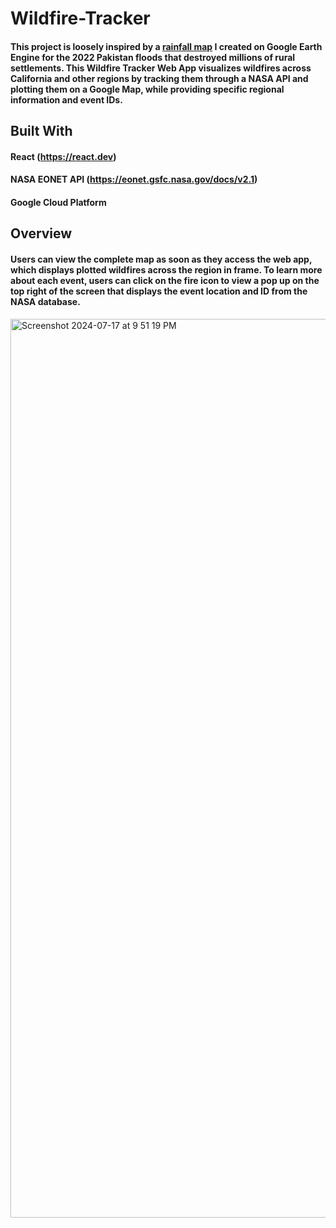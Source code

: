 # Wildfire-Tracker

#### This project is loosely inspired by a [rainfall map](https://code.earthengine.google.com/c71a1dd44f9b0532bacf43ac379ab33d) I created on Google Earth Engine for the 2022 Pakistan floods that destroyed millions of rural settlements. This Wildfire Tracker Web App visualizes wildfires across California and other regions by tracking them through a NASA API and plotting them on a Google Map, while providing specific regional information and event IDs.

## Built With
#### React (https://react.dev)
#### NASA EONET API (https://eonet.gsfc.nasa.gov/docs/v2.1)
#### Google Cloud Platform

## Overview
#### Users can view the complete map as soon as they access the web app, which displays plotted wildfires across the region in frame. To learn more about each event, users can click on the fire icon to view a pop up on the top right of the screen that displays the event location and ID from the NASA database.

<img width="1438" alt="Screenshot 2024-07-17 at 9 51 19 PM" src="https://github.com/user-attachments/assets/4cdde2f3-f09b-49d4-8129-7615f996a81b">



